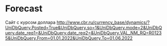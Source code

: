 # Forecast
Сайт с курсом доллара
http://www.cbr.ru/currency_base/dynamics/?UniDbQuery.Posted=True&UniDbQuery.so=1&UniDbQuery.mode=2&UniDbQuery.date_req1=&UniDbQuery.date_req2=&UniDbQuery.VAL_NM_RQ=R01235&UniDbQuery.From=01.01.2022&UniDbQuery.To=01.06.2022

